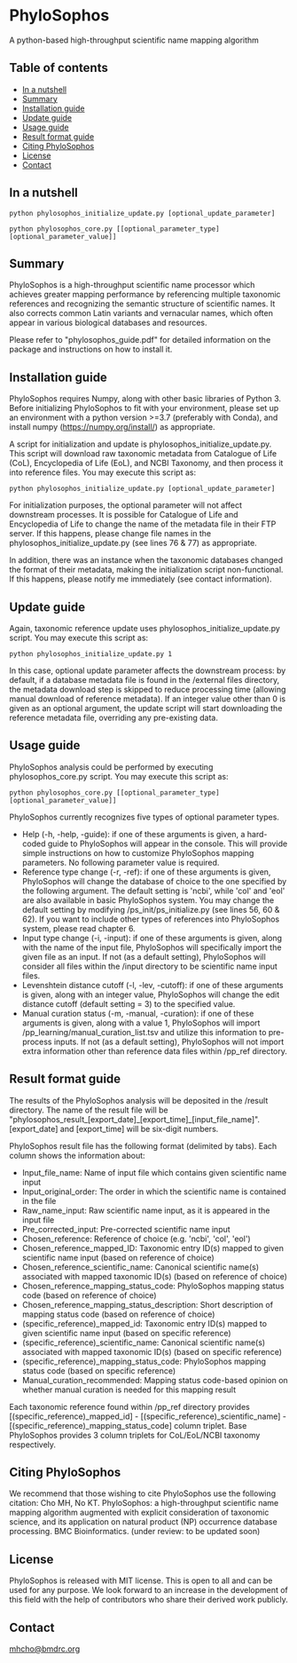 # PhyloSophos

A python-based high-throughput scientific name mapping algorithm

## Table of contents

- [In a nutshell](#in-a-nutshell)
- [Summary](#summary)
- [Installation guide](#installation-guide)
- [Update guide](#update-guide)
- [Usage guide](#usage-guide)
- [Result format guide](#result-format-guide)
- [Citing PhyloSophos](#citing-phylosophos)
- [License](#license)
- [Contact](#contact)

## In a nutshell

```
python phylosophos_initialize_update.py [optional_update_parameter]

python phylosophos_core.py [[optional_parameter_type] [optional_parameter_value]]
```

## Summary

PhyloSophos is a high-throughput scientific name processor which achieves greater mapping performance by referencing multiple taxonomic references and recognizing the semantic structure of scientific names. It also corrects common Latin variants and vernacular names, which often appear in various biological databases and resources. 

Please refer to "phylosophos_guide.pdf" for detailed information on the package and instructions on how to install it.

## Installation guide

PhyloSophos requires Numpy, along with other basic libraries of Python 3. Before initializing PhyloSophos to fit with your environment, please set up an environment with a python version >=3.7 (preferably with Conda), and install numpy (https://numpy.org/install/) as appropriate.

A script for initialization and update is phylosophos_initialize_update.py. This script will download raw taxonomic metadata from Catalogue of Life (CoL), Encyclopedia of Life (EoL), and NCBI Taxonomy, and then process it into reference files. You may execute this script as:

<pre><code>python phylosophos_initialize_update.py [optional_update_parameter]</code></pre>

For initialization purposes, the optional parameter will not affect downstream processes. It is possible for Catalogue of Life and Encyclopedia of Life to change the name of the metadata file in their FTP server. If this happens, please change file names in the phylosophos_initialize_update.py (see lines 76 & 77) as appropriate.

In addition, there was an instance when the taxonomic databases changed the format of their metadata, making the initialization script non-functional. If this happens, please notify me immediately (see contact information).

## Update guide

Again, taxonomic reference update uses phylosophos_initialize_update.py script. You may execute this script as:

<pre><code>python phylosophos_initialize_update.py 1</code></pre>

In this case, optional update parameter affects the downstream process: by default, if a database metadata file is found in the /external files directory, the metadata download step is skipped to reduce processing time (allowing manual download of reference metadata). If an integer value other than 0 is given as an optional argument, the update script will start downloading the reference metadata file, overriding any pre-existing data.

## Usage guide

PhyloSophos analysis could be performed by executing phylosophos_core.py script. You may execute this script as:

<pre><code>python phylosophos_core.py [[optional_parameter_type] [optional_parameter_value]]</code></pre>

PhyloSophos currently recognizes five types of optional parameter types.

* Help (-h, -help, -guide): if one of these arguments is given, a hard-coded guide to PhyloSophos will appear in the console. This will provide simple instructions on how to customize PhyloSophos mapping parameters. No following parameter value is required.
* Reference type change (-r, -ref): if one of these arguments is given, PhyloSophos will change the database of choice to the one specified by the following argument. The default setting is 'ncbi', while 'col' and 'eol' are also available in basic PhyloSophos system. You may change the default setting by modifying /ps_init/ps_initialize.py (see lines 56, 60 & 62). If you want to include other types of references into PhyloSophos system, please read chapter 6.
* Input type change (-i, -input): if one of these arguments is given, along with the name of the input file, PhyloSophos will specifically import the given file as an input. If not (as a default setting), PhyloSophos will consider all files within the /input directory to be scientific name input files.
* Levenshtein distance cutoff (-l, -lev, -cutoff): if one of these arguments is given, along with an integer value, PhyloSophos will change the edit distance cutoff (default setting = 3) to the specified value. 
* Manual curation status (-m, -manual, -curation): if one of these arguments is given, along with a value 1, PhyloSophos will import /pp_learning/manual_curation_list.tsv and utilize this information to pre-process inputs. If not (as a default setting), PhyloSophos will not import extra information other than reference data files within /pp_ref directory.

## Result format guide

The results of the PhyloSophos analysis will be deposited in the /result directory. The name of the result file will be "phylosophos_result_[export_date]\_[export_time]\_[input_file_name]". [export_date] and [export_time] will be six-digit numbers. 

PhyloSophos result file has the following format (delimited by tabs). Each column shows the information about:

* Input_file_name: Name of input file which contains given scientific name input
* Input_original_order: The order in which the scientific name is contained in the file
* Raw_name_input: Raw scientific name input, as it is appeared in the input file
* Pre_corrected_input: Pre-corrected scientific name input
* Chosen_reference: Reference of choice (e.g. 'ncbi', 'col', 'eol')
* Chosen_reference_mapped_ID: Taxonomic entry ID(s) mapped to given scientific name input (based on reference of choice)
* Chosen_reference_scientific_name: Canonical scientific name(s) associated with mapped taxonomic ID(s) (based on reference of choice)
* Chosen_reference_mapping_status_code: PhyloSophos mapping status code (based on reference of choice)
* Chosen_reference_mapping_status_description: Short description of mapping status code (based on reference of choice)
* (specific_reference)\_mapped\_id: Taxonomic entry ID(s) mapped to given scientific name input (based on specific reference)
* (specific_reference)\_scientific\_name: Canonical scientific name(s) associated with mapped taxonomic ID(s) (based on specific reference)
* (specific_reference)\_mapping\_status_code: PhyloSophos mapping status code (based on specific reference)
* Manual_curation_recommended: Mapping status code-based opinion on whether manual curation is needed for this mapping result

Each taxonomic reference found within /pp_ref directory provides [(specific\_reference)\_mapped\_id] - [(specific\_reference)\_scientific\_name] - [(specific\_reference)\_mapping_status\_code] column triplet. Base PhyloSophos provides 3 column triplets for CoL/EoL/NCBI taxonomy respectively.

## Citing PhyloSophos

We recommend that those wishing to cite PhyloSophos use the following citation:
Cho MH, No KT. PhyloSophos: a high-throughput scientific name mapping algorithm augmented with explicit consideration of taxonomic science, and its application on natural product (NP) occurrence database processing. BMC Bioinformatics. (under review: to be updated soon)

## License

PhyloSophos is released with MIT license. This is open to all and can be used for any purpose. We look forward to an increase in the development of this field with the help of contributors who share their derived work publicly.

## Contact

mhcho@bmdrc.org
